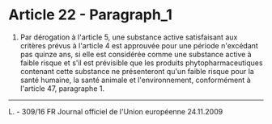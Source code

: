 # Article 22 - Paragraph_1

1. Par dérogation à l'article 5, une substance active satisfaisant aux critères prévus à l'article 4 est approuvée pour une période n'excédant pas quinze ans, si elle est considérée comme une substance active à faible risque et s'il est prévisible que les produits phytopharmaceutiques contenant cette substance ne présenteront qu'un faible risque pour la santé humaine, la santé animale et l'environnement, conformément à l'article 47, paragraphe 1.
---


L. - 309/16            FR                         Journal officiel de l'Union européenne                                24.11.2009
